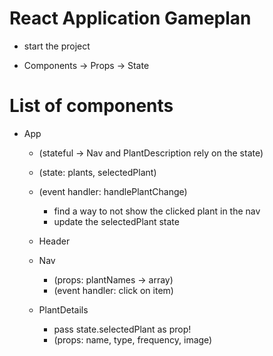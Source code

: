 # React Application Gameplan

- start the project

- Components
   -> Props
   -> State


# List of components

- App 
    - (stateful -> Nav and PlantDescription rely on the state)
    - (state: plants, selectedPlant)
    - (event handler: handlePlantChange)
        - find a way to not show the clicked plant in the nav
        - update the selectedPlant state
    
    - Header
    - Nav
        - (props: plantNames -> array)
        - (event handler: click on item)
    - PlantDetails
        - pass state.selectedPlant as prop!
        - (props: name, type, frequency, image)